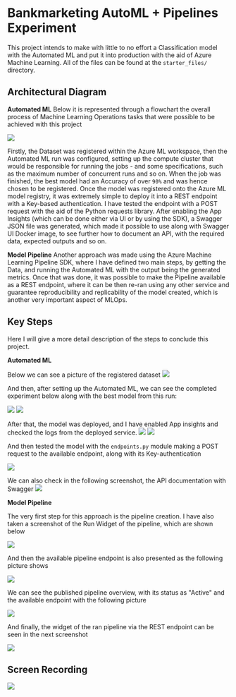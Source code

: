 # Bankmarketing AutoML + Pipelines Experiment

This project intends to make with little to no effort a Classification model with the Automated ML and put it into production with the aid of Azure Machine Learning. All of the files can be found at the `starter_files/` directory.

## Architectural Diagram

**Automated ML**
Below it is represented through a flowchart the overall process of Machine Learning Operations tasks that were possible to be achieved with this project 

![](bank-imgs/architectural-diagram.png)

Firstly, the Dataset was registered within the Azure ML workspace, then the Automated ML run was configured, setting up the compute cluster that would be responsible for running the jobs - and some specifications, such as the maximum number of concurrent runs and so on. When the job was finished, the best model had an Accuracy of over `90%` and was hence chosen to be registered. Once the model was registered onto the Azure ML model registry, it was extremely simple to deploy it into a REST endpoint with a Key-based authentication. I have tested the endpoint with a POST request with the aid of the Python requests library. After enabling the App Insights (which can be done either via UI or by using the SDK), a Swagger JSON file was generated, which made it possible to use along with Swagger UI Docker image, to see further how to document an API, with the required data, expected outputs and so on.

**Model Pipeline**
Another approach was made using the Azure Machine Learning Pipeline SDK, where I have defined two main steps, by getting the Data, and running the Automated ML with the output being the generated metrics. Once that was done, it was possible to make the Pipeline available as a REST endpoint, where it can be then re-ran using any other service and guarantee reproducibility and replicability of the model created, which is another very important aspect of MLOps.

## Key Steps

Here I will give a more detail description of the steps to conclude this project.

**Automated ML**

Below we can see a picture of the registered dataset
![](bank-imgs/registered_dataset.png)

And then, after setting up the Automated ML, we can see the completed experiment below along with the best model from this run:

![](bank-imgs/experiment-complete.png)
![](bank-imgs/best_model.png)

After that, the model was deployed, and I have enabled App insights and checked the logs from the deployed service.
![](bank-imgs/app-insights-enabled.png)
![](bank-imgs/appservice-logs.png)

And then tested the model with the `endpoints.py` module making a POST request to the available endpoint, along with its Key-authentication

![](bank-imgs/api-response.png)

We can also check in the following screenshot, the API documentation with Swagger
![](bank-imgs/swagger_api.png)

**Model Pipeline**

The very first step for this approach is the pipeline creation. I have also taken a screenshot of the Run Widget of the pipeline, which are shown below

![](bank-imgs/pipeline-created.png)

And then the available pipeline endpoint is also presented as the following picture shows

![](bank-imgs/pipeline-endpoint.png)

We can see the published pipeline overview, with its status as "Active" and the available endpoint with the following picture

![](bank-imgs/ppl-overview-active.png)

And finally, the widget of the ran pipeline via the REST endpoint can be seen in the next screenshot

![](bank-imgs/run-widget.png)

## Screen Recording
[![](https://i9.ytimg.com/vi_webp/iFYdZ9KSoMw/mqdefault.webp?time=1605054900000&sqp=CLTjrP0F&rs=AOn4CLAisOFqQS19_SuiJPc9oXzt741z6A)](https://youtu.be/iFYdZ9KSoMw)
